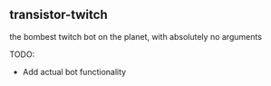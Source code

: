 transistor-twitch
---

the bombest twitch bot on the planet, with absolutely no arguments

TODO:
* Add actual bot functionality
